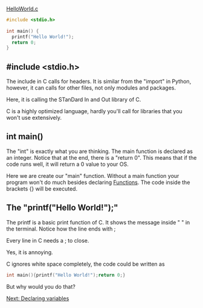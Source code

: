 [HelloWorld.c](HelloWorld.c.md)
```C
#include <stdio.h>  
  
int main() {  
  printf("Hello World!");  
  return 0;  
}
```

## \#include <stdio.h>
The include in C calls for headers. It is similar from the "import" in Python, however, it can calls for other files, not only modules and packages.

Here, it is calling the STanDard In and Out library of C.

C is a highly optimized language, hardly you'll call for libraries that you won't use extensively.

## int main()

The "int" is exactly what you are thinking. The main function is declared as an integer. Notice that at the end, there is a "return 0". This means that if the code runs well, it will return a 0 value to your OS.

Here we are create our "main" function. Without a main function your program won't do much besides declaring [Functions](Functions%20in%20C.md). The code inside the brackets {} will be executed.

## The "printf("Hello World!");" 

The printf is a basic print function of C. It shows the message inside " " in the terminal. Notice how the line ends with ; 

Every line in C needs a ; to close.

Yes, it is annoying.

C ignores white space completely, the code could be written as 

```C
int main(){printf("Hello World!");return 0;}
```

But why would you do that?

[Next: Declaring variables](Declaring%20variables%20in%20C.md)
